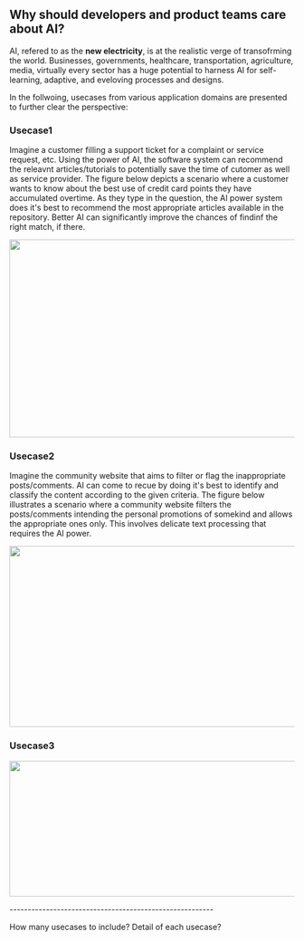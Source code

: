 ## Why should developers and product teams care about AI?
AI, refered to as the **new electricity**, is at the realistic verge of transofrming the world. Businesses, governments, healthcare, transportation, agriculture, media, virtually every sector has a huge potential to harness AI for self-learning, adaptive, and eveloving processes and designs.

In the follwoing, usecases from various application domains are presented to further clear the perspective:

### Usecase1
Imagine a customer filling a support ticket for a complaint or service request, etc. Using the power of AI, the software system can recommend the releavnt articles/tutorials to potentially save the time of cutomer as well as service provider. The figure below depicts a scenario where a customer wants to know about the best use of credit card points they have accumulated overtime. As they type in the question, the AI power system does it's best to recommend the most appropriate articles available in the repository. Better AI can significantly improve the chances of findinf the right match, if there.
<p align="center">
<img src="https://user-images.githubusercontent.com/7511849/208298674-d7bc62e0-4e23-4231-9c0e-877199146e2b.png" width="750" height="350" />
</p>

### Usecase2
Imagine the community website that aims to filter or flag the inappropriate posts/comments. AI can come to recue by doing it's best to identify and classify the content according to the given criteria. The figure below illustrates a scenario where a community website filters the posts/comments intending the personal promotions of somekind and allows the appropriate ones only. This involves delicate text processing that requires the AI power. 
<p align="center">
<img src="https://user-images.githubusercontent.com/7511849/208298694-b6553d74-b2ba-4de1-9a9c-97211c78c05c.png" width="600" height="320" />
</p>

### Usecase3
<p align="center">
<img src="https://user-images.githubusercontent.com/7511849/208298700-5fb03797-a3ae-4d3c-9a9e-516226a690c6.png" width="550" height="240" />
</p>
--------------------------------------------------------

How many usecases to include?
Detail of each usecase?
